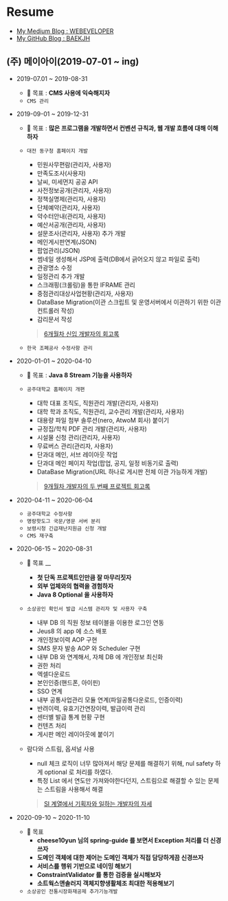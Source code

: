 # Resume

- [My Medium Blog : WEBEVELOPER](https://medium.com/webeveloper)
- [My GitHub Blog : BAEKJH](https://baekjungho.github.io/)

## (주) 메이아이(2019-07-01 ~ ing)

- 2019-07.01 ~ 2019-08-31
  - 👊 목표 : __CMS 사용에 익숙해지자__
  - `CMS 관리`
  
- 2019-09-01 ~ 2019-12-31
  - 👊 목표 : __많은 프로그램을 개발하면서 컨벤션 규칙과, 웹 개발 흐름에 대해 이해하자__
  - `대전 동구청 홈페이지 개발`
    - 민원사무편람(관리자, 사용자)
    - 만족도조사(사용자)
    - 날씨, 미세먼지 공공 API
    - 사전정보공개(관리자, 사용자)
    - 정책실명제(관리자, 사용자)
    - 단체예약(관리자, 사용자)
    - 약수터안내(관리자, 사용자)
    - 예산서공개(관리자, 사용자)
    - 설문조사(관리자, 사용자) 추가 개발
    - 메인게시판연계(JSON)
    - 팝업관리(JSON)
    - 썸네일 생성해서 JSP에 출력(DB에서 긁어오지 않고 파일로 출력)
    - 관광명소 수정
    - 일정관리 추가 개발
    - 스크래핑(크롤링)을 통한 IFRAME 관리
    - 중점관리대상사업현황(관리자, 사용자)
    - DataBase Migration(이관 스크립트 및 운영서버에서 이관하기 위한 이관 컨트롤러 작성)
    - 감리문서 작성
    
    > [6개월차 신입 개발자의 회고록](https://medium.com/webeveloper/6%EA%B0%9C%EC%9B%94%EC%B0%A8-%EC%8B%A0%EC%9E%85-%EA%B0%9C%EB%B0%9C%EC%9E%90%EC%9D%98-2019%EB%85%84-%ED%9A%8C%EA%B3%A0%EB%A1%9D-8781a998e844)

  - `한국 조폐공사 수정사항 관리`

- 2020-01-01 ~ 2020-04-10
  - 👊 목표 : __Java 8 Stream 기능을 사용하자__
  - `공주대학교 홈페이지 개편`
    - 대학 대표 조직도, 직원관리 개발(관리자, 사용자)
    - 대학 학과 조직도, 직원관리, 교수관리 개발(관리자, 사용자)
    - 대용량 파일 첨부 솔루션(nero, AtwoM 회사) 붙이기
    - 규정집/학칙 PDF 관리 개발(관리자, 사용자)
    - 시설물 신청 관리(관리자, 사용자)
    - 무료버스 관리(관리자, 사용자)
    - 단과대 메인, 서브 레이아웃 작업
    - 단과대 메인 페이지 작업(팝업, 공지, 일정 비동기로 출력)
    - DataBase Migration(URL 하나로 게시판 전체 이관 가능하게 개발)
    
    > [9개월차 개발자의 두 번째 프로젝트 회고록](https://medium.com/webeveloper/9%EA%B0%9C%EC%9B%94-%EA%B0%9C%EB%B0%9C%EC%9E%90-%EB%91%90-%EB%B2%88%EC%A7%B8-%ED%94%84%EB%A1%9C%EC%A0%9D%ED%8A%B8%EB%A5%BC-%EB%A7%88%EC%B9%9C-%ED%9B%84-%EB%8A%90%EB%82%80-%EC%A0%90-c9978ee42070)
    
- 2020-04-11 ~ 2020-06-04
  - `공주대학교 수정사항`
  - `명랑핫도그 국문/영문 서버 분리`
  - `보령시청 긴급재난지원금 신청 개발`
  - `CMS 재구축`
  
- 2020-06-15 ~ 2020-08-31
  - 👊 목표 __
    - __첫 단독 프로젝트인만큼 잘 마무리짓자__
    - __외부 업체와의 협력을 경험하자__
    - __Java 8 Optional 을 사용하자__
  - `소상공인 확인서 발급 시스템 관리자 및 사용자 구축`
    - 내부 DB 의 직원 정보 테이블을 이용한 로그인 연동
    - Jeus8 의 app 에 소스 배포
    - 개인정보이력 AOP 구현
    - SMS 문자 발송 AOP 와 Scheduler 구현
    - 내부 DB 와 연계해서, 자체 DB 에 개인정보 최신화
    - 권한 처리
    - 엑셀다운로드
    - 본인인증(핸드폰, 아이핀)
    - SSO 연계
    - 내부 공통사업관리 모듈 연계(파일공통다운로드, 인증이력)
    - 반려이력, 유효기간연장이력, 발급이력 관리
    - 센터별 발급 통계 현황 구현
    - 컨텐츠 처리
    - 게시판 메인 레이아웃에 붙이기
  - 람다와 스트림, 옵셔널 사용 
    - null 체크 로직이 너무 많아져서 해당 문제를 해결하기 위해, nul safety 하게 optional 로 처리를 하였다.
    - 특정 List 에서 연도만 가져와야한다던지, 스트림으로 해결할 수 있는 문제는 스트림을 사용해서 해결
    
    > [SI 계열에서 기획자와 일하는 개발자의 자세](https://medium.com/webeveloper/si-%EA%B3%84%EC%97%B4%EC%97%90%EC%84%9C-%EA%B8%B0%ED%9A%8D%EC%9E%90%EC%99%80-%EC%9D%BC%ED%95%98%EB%8A%94-%EA%B0%9C%EB%B0%9C%EC%9E%90%EC%9D%98-%EC%9E%90%EC%84%B8-b001389243a1)
    
- 2020-09-10 ~ 2020-11-10
  - 👊 목표
    - __cheese10yun 님의 spring-guide 를 보면서 Exception 처리를 더 신경쓰자__
    - __도메인 객체에 대한 제어는 도메인 객체가 직접 담당하게끔 신경쓰자__
    - __서비스를 행위 기반으로 네이밍 해보기__ 
    - __ConstraintValidator 를 통한 검증을 실시해보자__
    - __소트웍스앤솔러지 객체지향생활체조 최대한 적용해보기__ 
  - `소상공인 전통시장화재공제 추가기능개발`

